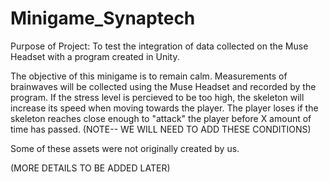 # Minigame_Synaptech

Purpose of Project: To test the integration of data collected on the Muse Headset with a program created in Unity.

The objective of this minigame is to remain calm. Measurements of brainwaves will be collected using the Muse Headset and recorded by the program. If the stress level is percieved to be too high, the skeleton will increase its speed when moving towards the player. The player loses if the skeleton reaches close enough to "attack" the player before X amount of time has passed. (NOTE-- WE WILL NEED TO ADD THESE CONDITIONS)

Some of these assets were not originally created by us.

(MORE DETAILS TO BE ADDED LATER)

